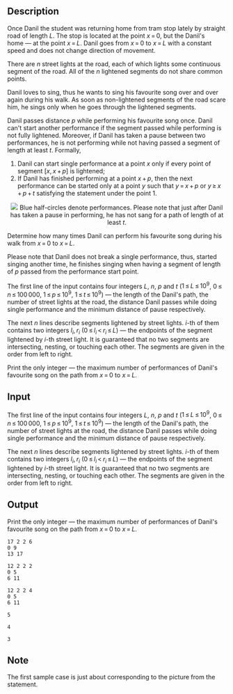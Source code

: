 ## Description

<div><p>Once Danil the student was returning home from tram stop lately by straight road of length <span class="tex-span"><i>L</i></span>. The stop is located at the point <span class="tex-span"><i>x</i> = 0</span>, but the Danil's home&nbsp;— at the point <span class="tex-span"><i>x</i> = <i>L</i></span>. Danil goes from <span class="tex-span"><i>x</i> = 0</span> to <span class="tex-span"><i>x</i> = <i>L</i></span> with a constant speed and does not change direction of movement.</p><p>There are <span class="tex-span"><i>n</i></span> street lights at the road, each of which lights some continuous segment of the road. All of the <span class="tex-span"><i>n</i></span> lightened segments do not share common points.</p><p>Danil loves to sing, thus he wants to sing his favourite song over and over again during his walk. As soon as non-lightened segments of the road scare him, he sings only when he goes through the lightened segments.</p><p>Danil passes distance <span class="tex-span"><i>p</i></span> while performing his favourite song once. Danil can't start another performance if the segment passed while performing is not fully lightened. Moreover, if Danil has taken a pause between two performances, he is not performing while not having passed a segment of length at least <span class="tex-span"><i>t</i></span>. Formally,</p><ol> <li> Danil can start single performance at a point <span class="tex-span"><i>x</i></span> only if every point of segment <span class="tex-span">[<i>x</i>, <i>x</i> + <i>p</i>]</span> is lightened; </li><li> If Danil has finished performing at a point <span class="tex-span"><i>x</i> + <i>p</i></span>, then the next performance can be started only at a point <span class="tex-span"><i>y</i></span> such that <span class="tex-span"><i>y</i> = <i>x</i> + <i>p</i></span> or <span class="tex-span"><i>y</i> ≥ <i>x</i> + <i>p</i> + <i>t</i></span> satisfying the statement under the point <span class="tex-span">1</span>. </li></ol><center> <img class="tex-graphics" src="file://I6b9diE9.png" style="max-width: 100.0%;max-height: 100.0%;">   <span class="tex-font-size-small">Blue half-circles denote performances. Please note that just after Danil has taken a pause in performing, he has not sang for a path of length of at least <span class="tex-span"><i>t</i></span>.</span> </center><p>Determine how many times Danil can perform his favourite song during his walk from <span class="tex-span"><i>x</i> = 0</span> to <span class="tex-span"><i>x</i> = <i>L</i></span>.</p><p>Please note that Danil does not break a single performance, thus, started singing another time, he finishes singing when having a segment of length of <span class="tex-span"><i>p</i></span> passed from the performance start point.</p></div><div class="input-specification"><p>The first line of the input contains four integers <span class="tex-span"><i>L</i></span>, <span class="tex-span"><i>n</i></span>, <span class="tex-span"><i>p</i></span> and <span class="tex-span"><i>t</i></span> (<span class="tex-span">1 ≤ <i>L</i> ≤ 10<sup class="upper-index">9</sup></span>, <span class="tex-span">0 ≤ <i>n</i> ≤ 100 000</span>, <span class="tex-span">1 ≤ <i>p</i> ≤ 10<sup class="upper-index">9</sup></span>, <span class="tex-span">1 ≤ <i>t</i> ≤ 10<sup class="upper-index">9</sup></span>)&nbsp;— the length of the Danil's path, the number of street lights at the road, the distance Danil passes while doing single performance and the minimum distance of pause respectively.</p><p>The next <span class="tex-span"><i>n</i></span> lines describe segments lightened by street lights. <span class="tex-span"><i>i</i></span>-th of them contains two integers <span class="tex-span"><i>l</i><sub class="lower-index"><i>i</i></sub>, <i>r</i><sub class="lower-index"><i>i</i></sub></span> (<span class="tex-span">0 ≤ <i>l</i><sub class="lower-index"><i>i</i></sub> &lt; <i>r</i><sub class="lower-index"><i>i</i></sub> ≤ <i>L</i></span>)&nbsp;— the endpoints of the segment lightened by <span class="tex-span"><i>i</i></span>-th street light. It is guaranteed that no two segments are intersecting, nesting, or touching each other. The segments are given in the order from left to right.</p></div><div class="output-specification"><p>Print the only integer&nbsp;— the maximum number of performances of Danil's favourite song on the path from <span class="tex-span"><i>x</i> = 0</span> to <span class="tex-span"><i>x</i> = <i>L</i></span>.</p></div>

## Input

<p>The first line of the input contains four integers <span class="tex-span"><i>L</i></span>, <span class="tex-span"><i>n</i></span>, <span class="tex-span"><i>p</i></span> and <span class="tex-span"><i>t</i></span> (<span class="tex-span">1 ≤ <i>L</i> ≤ 10<sup class="upper-index">9</sup></span>, <span class="tex-span">0 ≤ <i>n</i> ≤ 100 000</span>, <span class="tex-span">1 ≤ <i>p</i> ≤ 10<sup class="upper-index">9</sup></span>, <span class="tex-span">1 ≤ <i>t</i> ≤ 10<sup class="upper-index">9</sup></span>)&nbsp;— the length of the Danil's path, the number of street lights at the road, the distance Danil passes while doing single performance and the minimum distance of pause respectively.</p><p>The next <span class="tex-span"><i>n</i></span> lines describe segments lightened by street lights. <span class="tex-span"><i>i</i></span>-th of them contains two integers <span class="tex-span"><i>l</i><sub class="lower-index"><i>i</i></sub>, <i>r</i><sub class="lower-index"><i>i</i></sub></span> (<span class="tex-span">0 ≤ <i>l</i><sub class="lower-index"><i>i</i></sub> &lt; <i>r</i><sub class="lower-index"><i>i</i></sub> ≤ <i>L</i></span>)&nbsp;— the endpoints of the segment lightened by <span class="tex-span"><i>i</i></span>-th street light. It is guaranteed that no two segments are intersecting, nesting, or touching each other. The segments are given in the order from left to right.</p>

## Output

<p>Print the only integer&nbsp;— the maximum number of performances of Danil's favourite song on the path from <span class="tex-span"><i>x</i> = 0</span> to <span class="tex-span"><i>x</i> = <i>L</i></span>.</p>





```input1
17 2 2 6
0 9
13 17

```




```input2
12 2 2 2
0 5
6 11

```




```input3
12 2 2 4
0 5
6 11

```




```output1
5

```




```output2
4

```




```output3
3

```



## Note

<p>The first sample case is just about corresponding to the picture from the statement.</p>
